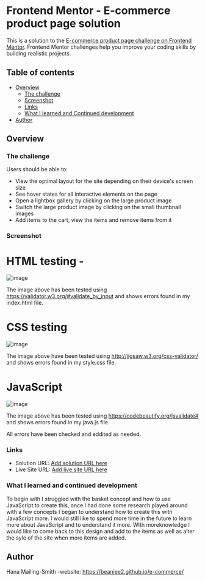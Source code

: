 # Frontend Mentor - E-commerce product page solution

This is a solution to the [E-commerce product page challenge on Frontend Mentor](https://www.frontendmentor.io/challenges/ecommerce-product-page-UPsZ9MJp6). Frontend Mentor challenges help you improve your coding skills by building realistic projects.

## Table of contents

- [Overview](#overview)
  - [The challenge](#the-challenge)
  - [Screenshot](#screenshot)
  - [Links](#links)
  - [What I learned and Continued development](#what-i-learned)
- [Author](#author)

## Overview

### The challenge

Users should be able to:

- View the optimal layout for the site depending on their device's screen size
- See hover states for all interactive elements on the page
- Open a lightbox gallery by clicking on the large product image
- Switch the large product image by clicking on the small thumbnail images
- Add items to the cart, view the items and remove items from it

### Screenshot

# HTML testing - 
![image](https://github.com/Beaniee2/e-commerce/assets/144044444/4817c8a5-700e-45ad-a67c-af73fff5bcb4)


The image above has been tested using https://validator.w3.org/#validate_by_input and shows errors found in my index.html file. 

# CSS testing 
![image](https://github.com/Beaniee2/e-commerce/assets/144044444/efc4f2e8-8a0c-40c2-a124-2821ec3752c8)


The image above have been tested using http://jigsaw.w3.org/css-validator/ and shows errors found in my style.css file. 

# JavaScript 
![image](https://github.com/Beaniee2/e-commerce/assets/144044444/b00edd08-d82a-4f13-ba3c-234756cb96b1)

The image above has been tested using https://codebeautify.org/jsvalidate# and shows errors found in my java.js file. 

All errors have been checked and eddited as needed. 

### Links

- Solution URL: [Add solution URL here](https://your-solution-url.com)
- Live Site URL: [Add live site URL here](https://your-live-site-url.com)


### What I learned and continued development
To begin with I struggled with the basket concept and how to use JavaScript to create this, once I had done some research played around with a few concepts I began to understand how to create this with JavaScript more. I would still like to spend more time in the future to learn more about JavaScript and to understand it more. WIth moreknowledge I would like to come back to this design and add to the items as well as alter the syle of the site when more items are added. 



## Author
Hana Mailing-Smith -website: https://beaniee2.github.io/e-commerce/
